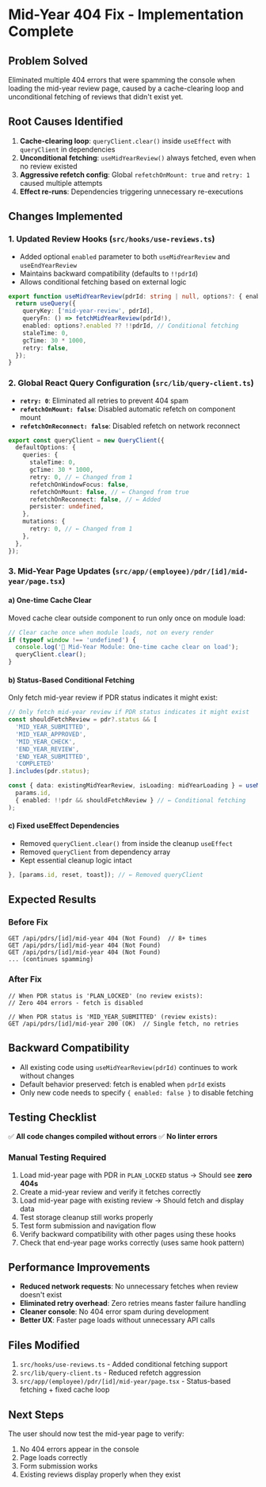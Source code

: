 # Mid-Year 404 Fix - Implementation Complete

## Problem Solved
Eliminated multiple 404 errors that were spamming the console when loading the mid-year review page, caused by a cache-clearing loop and unconditional fetching of reviews that didn't exist yet.

## Root Causes Identified
1. **Cache-clearing loop**: `queryClient.clear()` inside `useEffect` with `queryClient` in dependencies
2. **Unconditional fetching**: `useMidYearReview()` always fetched, even when no review existed
3. **Aggressive refetch config**: Global `refetchOnMount: true` and `retry: 1` caused multiple attempts
4. **Effect re-runs**: Dependencies triggering unnecessary re-executions

## Changes Implemented

### 1. Updated Review Hooks (`src/hooks/use-reviews.ts`)
- Added optional `enabled` parameter to both `useMidYearReview` and `useEndYearReview`
- Maintains backward compatibility (defaults to `!!pdrId`)
- Allows conditional fetching based on external logic

```typescript
export function useMidYearReview(pdrId: string | null, options?: { enabled?: boolean }) {
  return useQuery({
    queryKey: ['mid-year-review', pdrId],
    queryFn: () => fetchMidYearReview(pdrId!),
    enabled: options?.enabled ?? !!pdrId, // Conditional fetching
    staleTime: 0,
    gcTime: 30 * 1000,
    retry: false,
  });
}
```

### 2. Global React Query Configuration (`src/lib/query-client.ts`)
- **`retry: 0`**: Eliminated all retries to prevent 404 spam
- **`refetchOnMount: false`**: Disabled automatic refetch on component mount
- **`refetchOnReconnect: false`**: Disabled refetch on network reconnect

```typescript
export const queryClient = new QueryClient({
  defaultOptions: {
    queries: {
      staleTime: 0,
      gcTime: 30 * 1000,
      retry: 0, // ← Changed from 1
      refetchOnWindowFocus: false,
      refetchOnMount: false, // ← Changed from true
      refetchOnReconnect: false, // ← Added
      persister: undefined,
    },
    mutations: {
      retry: 0, // ← Changed from 1
    },
  },
});
```

### 3. Mid-Year Page Updates (`src/app/(employee)/pdr/[id]/mid-year/page.tsx`)

#### a) One-time Cache Clear
Moved cache clear outside component to run only once on module load:
```typescript
// Clear cache once when module loads, not on every render
if (typeof window !== 'undefined') {
  console.log('🧹 Mid-Year Module: One-time cache clear on load');
  queryClient.clear();
}
```

#### b) Status-Based Conditional Fetching
Only fetch mid-year review if PDR status indicates it might exist:
```typescript
// Only fetch mid-year review if PDR status indicates it might exist
const shouldFetchReview = pdr?.status && [
  'MID_YEAR_SUBMITTED', 
  'MID_YEAR_APPROVED',
  'MID_YEAR_CHECK',
  'END_YEAR_REVIEW',
  'END_YEAR_SUBMITTED',
  'COMPLETED'
].includes(pdr.status);

const { data: existingMidYearReview, isLoading: midYearLoading } = useMidYearReview(
  params.id, 
  { enabled: !!pdr && shouldFetchReview } // ← Conditional fetching
);
```

#### c) Fixed useEffect Dependencies
- Removed `queryClient.clear()` from inside the cleanup `useEffect`
- Removed `queryClient` from dependency array
- Kept essential cleanup logic intact

```typescript
}, [params.id, reset, toast]); // ← Removed queryClient
```

## Expected Results

### Before Fix
```
GET /api/pdrs/[id]/mid-year 404 (Not Found)  // 8+ times
GET /api/pdrs/[id]/mid-year 404 (Not Found)
GET /api/pdrs/[id]/mid-year 404 (Not Found)
... (continues spamming)
```

### After Fix
```
// When PDR status is 'PLAN_LOCKED' (no review exists):
// Zero 404 errors - fetch is disabled

// When PDR status is 'MID_YEAR_SUBMITTED' (review exists):
GET /api/pdrs/[id]/mid-year 200 (OK)  // Single fetch, no retries
```

## Backward Compatibility
- All existing code using `useMidYearReview(pdrId)` continues to work without changes
- Default behavior preserved: fetch is enabled when `pdrId` exists
- Only new code needs to specify `{ enabled: false }` to disable fetching

## Testing Checklist

✅ **All code changes compiled without errors**
✅ **No linter errors**

### Manual Testing Required
1. Load mid-year page with PDR in `PLAN_LOCKED` status → Should see **zero 404s**
2. Create a mid-year review and verify it fetches correctly
3. Load mid-year page with existing review → Should fetch and display data
4. Test storage cleanup still works properly
5. Test form submission and navigation flow
6. Verify backward compatibility with other pages using these hooks
7. Check that end-year page works correctly (uses same hook pattern)

## Performance Improvements
- **Reduced network requests**: No unnecessary fetches when review doesn't exist
- **Eliminated retry overhead**: Zero retries means faster failure handling
- **Cleaner console**: No 404 error spam during development
- **Better UX**: Faster page loads without unnecessary API calls

## Files Modified
1. `src/hooks/use-reviews.ts` - Added conditional fetching support
2. `src/lib/query-client.ts` - Reduced refetch aggression
3. `src/app/(employee)/pdr/[id]/mid-year/page.tsx` - Status-based fetching + fixed cache loop

## Next Steps
The user should now test the mid-year page to verify:
1. No 404 errors appear in the console
2. Page loads correctly
3. Form submission works
4. Existing reviews display properly when they exist



